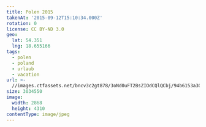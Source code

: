 ```yaml
---
title: Polen 2015
takenAt: '2015-09-12T15:10:34.000Z'
rotation: 0
license: CC BY-ND 3.0
geo:
  lat: 54.351
  lng: 18.655166
tags:
  - polen
  - poland
  - urlaub
  - vacation
url: >-
  //images.ctfassets.net/bncv3c2gt878/3oNd0uFT2BsZIOdCQlQCbj/94b6153a30705457f600f30089bd09cb/polen-2015_25862720491_o
size: 3034550
image:
  width: 2868
  height: 4310
contentType: image/jpeg
---
```


